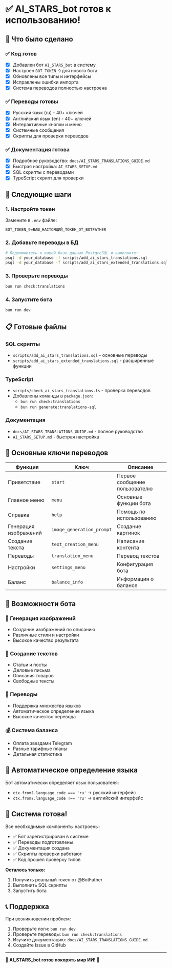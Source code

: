 # ✅ AI_STARS_bot готов к использованию!

## 🎉 Что было сделано

### ✅ Код готов
- [x] Добавлен бот `AI_STARS_bot` в систему
- [x] Настроен `BOT_TOKEN_9` для нового бота
- [x] Обновлены все типы и интерфейсы
- [x] Исправлены ошибки импорта
- [x] Система переводов полностью настроена

### ✅ Переводы готовы  
- [x] Русский язык (ru) - 40+ ключей
- [x] Английский язык (en) - 40+ ключей
- [x] Интерактивные кнопки и меню
- [x] Системные сообщения
- [x] Скрипты для проверки переводов

### ✅ Документация готова
- [x] Подробное руководство: `docs/AI_STARS_TRANSLATIONS_GUIDE.md`
- [x] Быстрая настройка: `AI_STARS_SETUP.md` 
- [x] SQL скрипты с переводами
- [x] TypeScript скрипт для проверки

## 🚀 Следующие шаги

### 1. Настройте токен
Замените в `.env` файле:
```env
BOT_TOKEN_9=ВАШ_НАСТОЯЩИЙ_ТОКЕН_ОТ_BOTFATHER
```

### 2. Добавьте переводы в БД
```bash
# Подключитесь к вашей базе данных PostgreSQL и выполните:
psql -d your_database -f scripts/add_ai_stars_translations.sql
psql -d your_database -f scripts/add_ai_stars_extended_translations.sql
```

### 3. Проверьте переводы
```bash
bun run check:translations
```

### 4. Запустите бота
```bash
bun run dev
```

## 📋 Готовые файлы

### SQL скрипты
- `scripts/add_ai_stars_translations.sql` - основные переводы
- `scripts/add_ai_stars_extended_translations.sql` - расширенные функции

### TypeScript
- `scripts/check_ai_stars_translations.ts` - проверка переводов
- Добавлены команды в `package.json`:
  - `bun run check:translations`
  - `bun run generate:translations-sql`

### Документация
- `docs/AI_STARS_TRANSLATIONS_GUIDE.md` - полное руководство
- `AI_STARS_SETUP.md` - быстрая настройка

## 🔑 Основные ключи переводов

| Функция | Ключ | Описание |
|---------|------|----------|
| Приветствие | `start` | Первое сообщение пользователю |
| Главное меню | `menu` | Основные функции бота |
| Справка | `help` | Помощь по использованию |
| Генерация изображений | `image_generation_prompt` | Создание картинок |
| Создание текста | `text_creation_menu` | Написание контента |
| Переводы | `translation_menu` | Перевод текстов |
| Настройки | `settings_menu` | Конфигурация бота |
| Баланс | `balance_info` | Информация о балансе |

## 🌟 Возможности бота

### 🎨 Генерация изображений
- Создание изображений по описанию
- Различные стили и настройки
- Высокое качество результата

### 📝 Создание текстов
- Статьи и посты
- Деловые письма  
- Описания товаров
- Свободные тексты

### 🔄 Переводы
- Поддержка множества языков
- Автоматическое определение языка
- Высокое качество перевода

### 💰 Система баланса
- Оплата звездами Telegram
- Разные тарифные планы
- Детальная статистика

## 🎯 Автоматическое определение языка

Бот автоматически определяет язык пользователя:
- `ctx.from?.language_code === 'ru'` → русский интерфейс
- `ctx.from?.language_code !== 'ru'` → английский интерфейс

## 🔧 Система готова!

Все необходимые компоненты настроены:
- ✅ Бот зарегистрирован в системе
- ✅ Переводы подготовлены  
- ✅ Документация создана
- ✅ Скрипты проверки работают
- ✅ Код прошел проверку типов

**Осталось только:**
1. Получить реальный токен от @BotFather
2. Выполнить SQL скрипты
3. Запустить бота

## 📞 Поддержка

При возникновении проблем:
1. Проверьте логи: `bun run dev`
2. Проверьте переводы: `bun run check:translations`
3. Изучите документацию: `docs/AI_STARS_TRANSLATIONS_GUIDE.md`
4. Создайте Issue в GitHub

---

**🌟 AI_STARS_bot готов покорять мир ИИ! 🚀** 